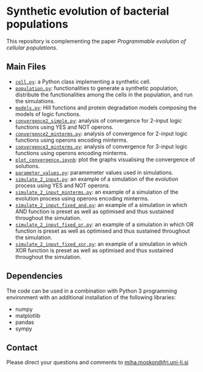 # Synthetic evolution of bacterial populations

This repository is complementing the paper *Programmable evolution of cellular populations*.

## Main Files

* [`cell.py`](cell.py): a Python class implementing a synthetic cell.
* [`population.py`](population.py): functionalities to generate a synthetic population, distribute the functionalities among the cells in the population, and run the simulations.
* [`models.py`](models.py): Hill functions and protein degradation models composing the models of logic functions.
* [`convergence2_simple.py`](convergence2_simple.py): analysis of convergence for 2-input logic functions using YES and NOT operons.
* [`convergence2_minterms.py`](convergence2_minterms.py): analysis of convergence for 2-input logic functions using operons encoding minterms.
* [`convergence3_minterms.py`](convergence3_minterms.py): analysis of convergence for 3-input logic functions using operons encoding minterms.
* [`plot_convergence.ipynb`](plot_convergence.ipynb): plot the graphs visualising the convergence of solutions.
* [`parameter_values.py`](parameter_values.py): paramemeter values used in simulations.
* [`simulate_2_input.py`](simulate_2_input.py): an example of a simulation of the evolution process using YES and NOT operons.
* [`simulate_2_input_minterms.py`](simulate_2_input_minterms.py): an example of a simulation of the evolution process using operons encoding minterms.
* [`simulate_2_input_fixed_and.py`](simulate_2_input_fixed_and.py): an example of a simulation in which AND function is preset as well as optimised and thus sustained throughout the simulation.
* [`simulate_2_input_fixed_or.py`](simulate_2_misimulate_2_input_fixed_or.py): an example of a simulation in which OR function is preset as well as optimised and thus sustained throughout the simulation.
* [`simulate_2_input_fixed_xor.py`](simulate_2_input_fixed_xor.py): an example of a simulation in which XOR function is preset as well as optimised and thus sustained throughout the simulation.



## Dependencies
The code can be used in a combination with Python 3 programming environment with an additional installation of the following libraries:
* numpy
* matplotlib
* pandas
* sympy

[//]: # (## How to cite this work)
[//]: # (Please cite this work as:)

[//]: # (TODO)

[//]: # (The paper is available at TODO)

## Contact
Please direct your questions and comments to [miha.moskon@fri.uni-lj.si](mailto:miha.moskon@fri.uni-lj.si)

[//]: # (## References)

[//]: # (TODO)